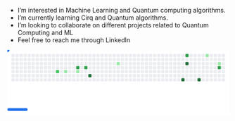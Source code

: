 - I’m interested in Machine Learning  and Quantum computing algorithms.
-  I’m currently learning Cirq and Quantum algorithms.
- I’m looking to collaborate on different projects related to Quantum Computing and ML
-  Feel free to reach me through LinkedIn 

<!---
IsItHM/IsItHM is a ✨ special ✨ repository because its `README.md` (this file) appears on your GitHub profile.
You can click the Preview link to take a look at your changes.
--->
<picture>
  <source media="(prefers-color-scheme: dark)"
          srcset="https://raw.githubusercontent.com/IsItHM/custom_GPT/github-breakout/images/breakout-dark.svg" />
  <source media="(prefers-color-scheme: light)"
          srcset="https://raw.githubusercontent.com/IsItHM/custom_GPT/github-breakout/images/breakout-light.svg" />
  <img alt="Breakout Game"
       src="https://raw.githubusercontent.com/IsItHM/custom_GPT/github-breakout/images/breakout-light.svg" />
</picture>
